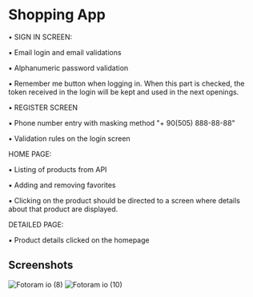# Shopping App

• SIGN IN SCREEN:

▪ Email login and email validations

▪ Alphanumeric password validation

▪ Remember me button when logging in. When this part is checked, the token received in the login will be kept and used in the next openings.

• REGISTER SCREEN

▪ Phone number entry with masking method "+ 90(505) 888-88-88"

▪ Validation rules on the login screen

HOME PAGE:

▪ Listing of products from API

▪ Adding and removing favorites

▪ Clicking on the product should be directed to a screen where details about that product are displayed.

DETAILED PAGE:

▪ Product details clicked on the homepage

## Screenshots


![Fotoram io (8)](https://user-images.githubusercontent.com/98164787/167949023-af4ba72c-fdd3-4127-8ffb-1562f46fe00c.jpg)
![Fotoram io (10)](https://user-images.githubusercontent.com/98164787/167949025-cf352d79-9d3b-4931-97de-679fbdba00b6.jpg)




